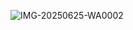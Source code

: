 ![IMG-20250625-WA0002](https://github.com/user-attachments/assets/8fd4375c-e8b8-43b2-8d51-9edc0f2a72b9)



